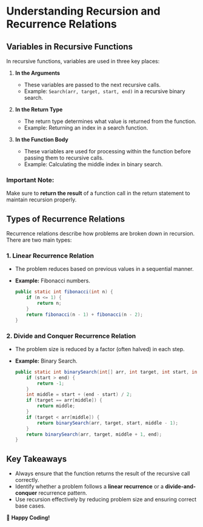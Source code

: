 # Understanding Recursion and Recurrence Relations

## Variables in Recursive Functions
In recursive functions, variables are used in three key places:

1. **In the Arguments**  
   - These variables are passed to the next recursive calls.
   - Example: `Search(arr, target, start, end)` in a recursive binary search.

2. **In the Return Type**  
   - The return type determines what value is returned from the function.
   - Example: Returning an index in a search function.

3. **In the Function Body**  
   - These variables are used for processing within the function before passing them to recursive calls.
   - Example: Calculating the middle index in binary search.

### **Important Note:**
Make sure to **return the result** of a function call in the return statement to maintain recursion properly.

## Types of Recurrence Relations
Recurrence relations describe how problems are broken down in recursion. There are two main types:

### 1. **Linear Recurrence Relation**
   - The problem reduces based on previous values in a sequential manner.
   - **Example:** Fibonacci numbers.
     
     ```java
     public static int fibonacci(int n) {
         if (n <= 1) {
             return n;
         }
         return fibonacci(n - 1) + fibonacci(n - 2);
     }
     ```

### 2. **Divide and Conquer Recurrence Relation**
   - The problem size is reduced by a factor (often halved) in each step.
   - **Example:** Binary Search.
     
     ```java
     public static int binarySearch(int[] arr, int target, int start, int end) {
         if (start > end) {
             return -1;
         }
         int middle = start + (end - start) / 2;
         if (target == arr[middle]) {
             return middle;
         }
         if (target < arr[middle]) {
             return binarySearch(arr, target, start, middle - 1);
         }
         return binarySearch(arr, target, middle + 1, end);
     }
     ```

## **Key Takeaways**
- Always ensure that the function returns the result of the recursive call correctly.
- Identify whether a problem follows a **linear recurrence** or a **divide-and-conquer** recurrence pattern.
- Use recursion effectively by reducing problem size and ensuring correct base cases.

🚀 **Happy Coding!**

